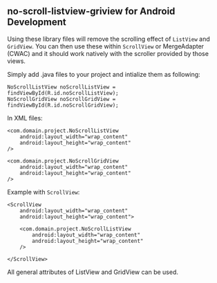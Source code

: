 ## no-scroll-listview-griview for Android Development

Using these library files will remove the scrolling effect of `ListView` and `GridView`. You can then use these within `ScrollView` or MergeAdapter (CWAC) and it should work natively with the scroller provided by those views.

Simply add .java files to your project and intialize them as following:

```
NoScrollListView noScrollListView = findViewById(R.id.noScrollListView);
NoScrollGridView noScrollGridView = findViewById(R.id.noScrollGridView);
```

In XML files:
```
<com.domain.project.NoScrollListView
    android:layout_width="wrap_content"
    android:layout_height="wrap_content"
/>
  
<com.domain.project.NoScrollGridView
    android:layout_width="wrap_content"
    android:layout_height="wrap_content"
/>
```  

Example with `ScrollView`:
```
<ScrollView
    android:layout_width="wrap_content"
    android:layout_height="wrap_content">
    
    <com.domain.project.NoScrollListView
        android:layout_width="wrap_content"
        android:layout_height="wrap_content"
    />
    
</ScrollView>
```

All general attributes of ListView and GridView can be used.
